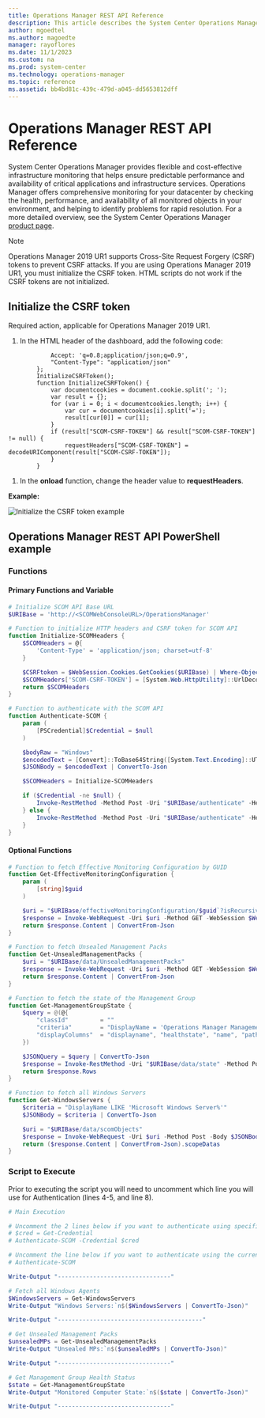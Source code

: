 ```yaml
---
title: Operations Manager REST API Reference
description: This article describes the System Center Operations Manager REST API reference content.  
author: mgoedtel
ms.author: magoedte
manager: rayoflores
ms.date: 11/1/2023
ms.custom: na
ms.prod: system-center
ms.technology: operations-manager
ms.topic: reference
ms.assetid: bb4bd81c-439c-479d-a045-dd5653812dff
---
```


# Operations Manager REST API Reference

System Center Operations Manager provides flexible and cost-effective infrastructure monitoring that helps ensure predictable performance and availability of critical applications and infrastructure services. Operations Manager offers comprehensive monitoring for your datacenter by checking the health, performance, and availability of all monitored objects in your environment, and helping to identify problems for rapid resolution. For a more detailed overview, see the System Center Operations Manager [product page](/system-center/scom/).

> [!NOTE]
> Operations Manager 2019 UR1 supports Cross-Site Request Forgery (CSRF) tokens to prevent CSRF attacks. If you are using Operations Manager 2019 UR1, you must initialize the CSRF token. HTML scripts do not work if the CSRF tokens are not initialized.

## Initialize the CSRF token

Required action, applicable for Operations Manager 2019 UR1.

1. In the HTML header of the dashboard, add the following code:

```var requestHeaders = {
            Accept: 'q=0.8;application/json;q=0.9',
            "Content-Type": "application/json"
        };
        InitializeCSRFToken();
        function InitializeCSRFToken() {
            var documentcookies = document.cookie.split('; ');
            var result = {};
            for (var i = 0; i < documentcookies.length; i++) {
                var cur = documentcookies[i].split('=');
                result[cur[0]] = cur[1];
            }
            if (result["SCOM-CSRF-TOKEN"] && result["SCOM-CSRF-TOKEN"] != null) {
                requestHeaders["SCOM-CSRF-TOKEN"] = decodeURIComponent(result["SCOM-CSRF-TOKEN"]);
            }
        }
```

1. In the **onload** function, change the header value to **requestHeaders**.

**Example:**

![Initialize the CSRF token example](./Media/index/116854.png)

## Operations Manager REST API PowerShell example

### Functions
#### Primary Functions and Variable
```powershell
# Initialize SCOM API Base URL
$URIBase = 'http://<SCOMWebConsoleURL>/OperationsManager'

# Function to initialize HTTP headers and CSRF token for SCOM API
function Initialize-SCOMHeaders {
    $SCOMHeaders = @{
        'Content-Type' = 'application/json; charset=utf-8'
    }

    $CSRFtoken = $WebSession.Cookies.GetCookies($URIBase) | Where-Object { $_.Name -eq 'SCOM-CSRF-TOKEN' }
    $SCOMHeaders['SCOM-CSRF-TOKEN'] = [System.Web.HttpUtility]::UrlDecode($CSRFtoken.Value)
    return $SCOMHeaders
}

# Function to authenticate with the SCOM API
function Authenticate-SCOM {
    param (
        [PSCredential]$Credential = $null
    )

    $bodyRaw = "Windows"
    $encodedText = [Convert]::ToBase64String([System.Text.Encoding]::UTF8.GetBytes($bodyRaw))
    $JSONBody = $encodedText | ConvertTo-Json

    $SCOMHeaders = Initialize-SCOMHeaders

    if ($Credential -ne $null) {
        Invoke-RestMethod -Method Post -Uri "$URIBase/authenticate" -Headers $SCOMHeaders -Body $JSONBody -Credential $Credential -SessionVariable WebSession
    } else {
        Invoke-RestMethod -Method Post -Uri "$URIBase/authenticate" -Headers $SCOMHeaders -Body $JSONBody -UseDefaultCredentials -SessionVariable WebSession
    }
}
```

#### Optional Functions
```powershell
# Function to fetch Effective Monitoring Configuration by GUID
function Get-EffectiveMonitoringConfiguration {
    param (
        [string]$guid
    )

    $uri = "$URIBase/effectiveMonitoringConfiguration/$guid`?isRecursive=True"
    $response = Invoke-WebRequest -Uri $uri -Method GET -WebSession $WebSession
    return $response.Content | ConvertFrom-Json
}

# Function to fetch Unsealed Management Packs
function Get-UnsealedManagementPacks {
    $uri = "$URIBase/data/UnsealedManagementPacks"
    $response = Invoke-WebRequest -Uri $uri -Method GET -WebSession $WebSession
    return $response.Content | ConvertFrom-Json
}

# Function to fetch the state of the Management Group
function Get-ManagementGroupState {
    $query = @(@{
        "classId"         = ""
        "criteria"        = "DisplayName = 'Operations Manager Management Group'"
        "displayColumns"  = "displayname", "healthstate", "name", "path"
    })

    $JSONQuery = $query | ConvertTo-Json
    $response = Invoke-RestMethod -Uri "$URIBase/data/state" -Method Post -Body $JSONQuery -ContentType "application/json" -WebSession $WebSession
    return $response.Rows
}

# Function to fetch all Windows Servers
function Get-WindowsServers {
    $criteria = "DisplayName LIKE 'Microsoft Windows Server%'"
    $JSONBody = $criteria | ConvertTo-Json

    $uri = "$URIBase/data/scomObjects"
    $response = Invoke-WebRequest -Uri $uri -Method Post -Body $JSONBody -WebSession $WebSession
    return ($response.Content | ConvertFrom-Json).scopeDatas
}
```

### Script to Execute
Prior to executing the script you will need to uncomment which line you will use for Authentication (lines 4-5, and line 8).
```powershell
# Main Execution

# Uncomment the 2 lines below if you want to authenticate using specific credentials
# $cred = Get-Credential
# Authenticate-SCOM -Credential $cred

# Uncomment the line below if you want to authenticate using the current user's credentials
# Authenticate-SCOM

Write-Output "--------------------------------"

# Fetch all Windows Agents
$WindowsServers = Get-WindowsServers
Write-Output "Windows Servers:`n$($WindowsServers | ConvertTo-Json)"

Write-Output "-----------------------------------------"

# Get Unsealed Management Packs
$unsealedMPs = Get-UnsealedManagementPacks
Write-Output "Unsealed MPs:`n$($unsealedMPs | ConvertTo-Json)"

Write-Output "--------------------------------"

# Get Management Group Health Status
$state = Get-ManagementGroupState
Write-Output "Monitored Computer State:`n$($state | ConvertTo-Json)"

Write-Output "--------------------------------"
```
